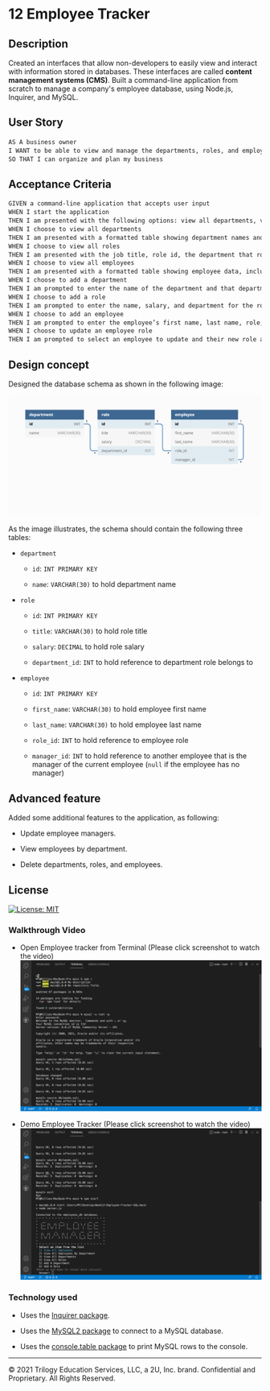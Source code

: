 # 12 Employee Tracker

## Description

Created an interfaces that allow non-developers to easily view and interact with information stored in databases. These interfaces are called **content management systems (CMS)**. Built a command-line application from scratch to manage a company's employee database, using Node.js, Inquirer, and MySQL.

## User Story

```md
AS A business owner
I WANT to be able to view and manage the departments, roles, and employees in my company
SO THAT I can organize and plan my business
```

## Acceptance Criteria

```md
GIVEN a command-line application that accepts user input
WHEN I start the application
THEN I am presented with the following options: view all departments, view all roles, view all employees, add a department, add a role, add an employee, and update an employee role
WHEN I choose to view all departments
THEN I am presented with a formatted table showing department names and department ids
WHEN I choose to view all roles
THEN I am presented with the job title, role id, the department that role belongs to, and the salary for that role
WHEN I choose to view all employees
THEN I am presented with a formatted table showing employee data, including employee ids, first names, last names, job titles, departments, salaries, and managers that the employees report to
WHEN I choose to add a department
THEN I am prompted to enter the name of the department and that department is added to the database
WHEN I choose to add a role
THEN I am prompted to enter the name, salary, and department for the role and that role is added to the database
WHEN I choose to add an employee
THEN I am prompted to enter the employee’s first name, last name, role, and manager, and that employee is added to the database
WHEN I choose to update an employee role
THEN I am prompted to select an employee to update and their new role and this information is updated in the database
```

## Design concept

Designed the database schema as shown in the following image:

![Database schema includes tables labeled “employee,” role,” and “department.”](./Assets/12-sql-homework-demo-01.png)

As the image illustrates, the schema should contain the following three tables:

- `department`

  - `id`: `INT PRIMARY KEY`

  - `name`: `VARCHAR(30)` to hold department name

- `role`

  - `id`: `INT PRIMARY KEY`

  - `title`: `VARCHAR(30)` to hold role title

  - `salary`: `DECIMAL` to hold role salary

  - `department_id`: `INT` to hold reference to department role belongs to

- `employee`

  - `id`: `INT PRIMARY KEY`

  - `first_name`: `VARCHAR(30)` to hold employee first name

  - `last_name`: `VARCHAR(30)` to hold employee last name

  - `role_id`: `INT` to hold reference to employee role

  - `manager_id`: `INT` to hold reference to another employee that is the manager of the current employee (`null` if the employee has no manager)

## Advanced feature

Added some additional features to the application, as following:

- Update employee managers.

- View employees by department.

- Delete departments, roles, and employees.

## License

[![License: MIT](https://img.shields.io/badge/License-MIT-yellow.svg)](https://opensource.org/licenses/MIT)

### Walkthrough Video

- Open Employee tracker from Terminal (Please click screenshot to watch the video)
  [![start it with npm and mysql](./assets/npm-mysql.png)](https://drive.google.com/file/d/1ARiPZ4P5wPCgxR6MtWDHodyC0Up5KCYe/view?usp=sharing)

- Demo Employee Tracker (Please click screenshot to watch the video)
  [![Employee Tracker Demo](./assets/video-demo.png)](https://drive.google.com/file/d/1-SPfCw8LxdQFLxewsX-9nhrZvBSCuB-G/view?usp=sharing)

### Technology used

- Uses the [Inquirer package](https://www.npmjs.com/package/inquirer).

- Uses the [MySQL2 package](https://www.npmjs.com/package/mysql2) to connect to a MySQL database.

- Uses the [console.table package](https://www.npmjs.com/package/console.table) to print MySQL rows to the console.

---

© 2021 Trilogy Education Services, LLC, a 2U, Inc. brand. Confidential and Proprietary. All Rights Reserved.
